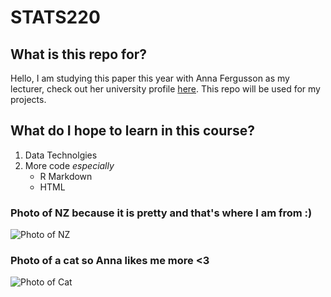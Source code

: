 # STATS220

## What is this repo for?

Hello, I am studying this paper this year with Anna Fergusson as my lecturer, check out her university profile [here](https://profiles.auckland.ac.nz/a-fergusson). This repo will be used for my projects.

## What do I hope to learn in this course?

1. Data Technolgies
2. More code *especially*
   - R Markdown
   - HTML
  
### Photo of NZ because it is pretty and that's where I am from :) 
  
![Photo of NZ](https://encrypted-tbn0.gstatic.com/licensed-image?q=tbn:ANd9GcS57sgA2RKLJkofr65kx0SD7KiO1RIfy_Cf_DA00jHrdfMeagnnyqvPyZ0rNG5yfJ-b9QaYeL5JUg_PKcfNV6VfZ8Y8KUKAjFIHIdCxAA)


### Photo of a cat so Anna likes me more <3 

![Photo of Cat](https://images.unsplash.com/photo-1529778873920-4da4926a72c2?q=80&w=1000&auto=format&fit=crop&ixlib=rb-4.0.3&ixid=M3wxMjA3fDB8MHxzZWFyY2h8Mnx8Y3V0ZSUyMGNhdHxlbnwwfHwwfHx8MA%3D%3D)
